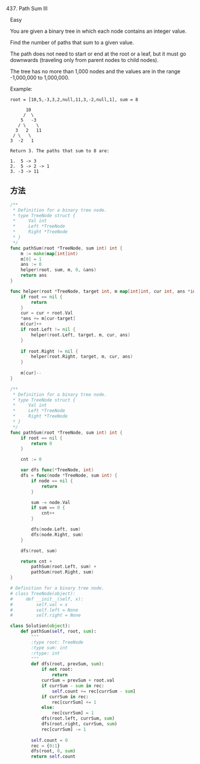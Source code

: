 437. Path Sum III


Easy


You are given a binary tree in which each node contains an integer value.

Find the number of paths that sum to a given value.

The path does not need to start or end at the root or a leaf, but it must go downwards (traveling only from parent nodes to child nodes).

The tree has no more than 1,000 nodes and the values are in the range -1,000,000 to 1,000,000.

Example:

```
root = [10,5,-3,3,2,null,11,3,-2,null,1], sum = 8

      10
     /  \
    5   -3
   / \    \
  3   2   11
 / \   \
3  -2   1

Return 3. The paths that sum to 8 are:

1.  5 -> 3
2.  5 -> 2 -> 1
3. -3 -> 11
```


## 方法


```go
/**
 * Definition for a binary tree node.
 * type TreeNode struct {
 *     Val int
 *     Left *TreeNode
 *     Right *TreeNode
 * }
 */
func pathSum(root *TreeNode, sum int) int {
    m := make(map[int]int)
	m[0] = 1
	ans := 0
	helper(root, sum, m, 0, &ans)
	return ans
}

func helper(root *TreeNode, target int, m map[int]int, cur int, ans *int) {
	if root == nil {
		return
	}
	cur = cur + root.Val
	*ans += m[cur-target]
	m[cur]++
    if root.Left != nil {
        helper(root.Left, target, m, cur, ans)    
    }
	
    if root.Right != nil {
        helper(root.Right, target, m, cur, ans)    
    }
	
	m[cur]--
}
```



```go
/**
 * Definition for a binary tree node.
 * type TreeNode struct {
 *     Val int
 *     Left *TreeNode
 *     Right *TreeNode
 * }
 */
func pathSum(root *TreeNode, sum int) int {
    if root == nil {
		return 0
	}

	cnt := 0

	var dfs func(*TreeNode, int)
	dfs = func(node *TreeNode, sum int) {
		if node == nil {
			return
		}

		sum -= node.Val
		if sum == 0 {
			cnt++
		}

		dfs(node.Left, sum)
		dfs(node.Right, sum)
	}

	dfs(root, sum)

	return cnt +
		pathSum(root.Left, sum) +
		pathSum(root.Right, sum)
}
```


```python
# Definition for a binary tree node.
# class TreeNode(object):
#     def __init__(self, x):
#         self.val = x
#         self.left = None
#         self.right = None

class Solution(object):
    def pathSum(self, root, sum):
        """
        :type root: TreeNode
        :type sum: int
        :rtype: int
        """
        def dfs(root, prevSum, sum):
            if not root:
                return 
            currSum = prevSum + root.val
            if currSum - sum in rec:
                self.count += rec[currSum - sum]
            if currSum in rec:
                rec[currSum] += 1
            else:
                rec[currSum] = 1
            dfs(root.left, currSum, sum)
            dfs(root.right, currSum, sum)
            rec[currSum] -= 1
            
        self.count = 0
        rec = {0:1}
        dfs(root, 0, sum)
        return self.count
```